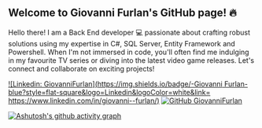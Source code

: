 ## Welcome to Giovanni Furlan's GitHub page! 🔥

Hello there! I am a Back End developer 💻 passionate about crafting robust solutions using my expertise in C#, SQL Server, Entity Framework and Powershell. 
When I'm not immersed in code, you'll often find me indulging in my favourite TV series or diving into the latest video game releases. 
Let's connect and collaborate on exciting projects!

[![Linkedin: GiovanniFurlan](https://img.shields.io/badge/-Giovanni Furlan-blue?style=flat-square&logo=Linkedin&logoColor=white&link= https://www.linkedin.com/in/giovanni--furlan/)](hhttps://www.linkedin.com/in/giovanni--furlan/)
[![GitHub GiovanniFurlan](https://img.shields.io/github/followers/DeveloperWayIT?label=follow&style=social)](https://github.com/Giovanni-Furlan)

[![Ashutosh's github activity graph](https://github-readme-activity-graph.cyclic.app/graph?username=Giovanni-Furlan&theme=github-compact)](https://github.com/ashutosh00710/github-readme-activity-graph)




<!--
**Giovanni-Furlan/Giovanni-Furlan** is a ✨ _special_ ✨ repository because its `README.md` (this file) appears on your GitHub profile.

Here are some ideas to get you started:

- 🔭 I’m currently working on ...
- 🌱 I’m currently learning ...
- 👯 I’m looking to collaborate on ...
- 🤔 I’m looking for help with ...
- 💬 Ask me about ...
- 📫 How to reach me: ...
- 😄 Pronouns: ...
- ⚡ Fun fact: ...
-->

